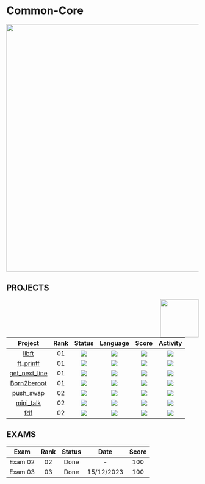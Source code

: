 # Common-Core
<div align="left">
  <img src="https://github.com/RuiPires999/Website-Images/blob/main/Common%20Core%20(1).png" width="650"/>
</div>


## PROJECTS
<img align="right" src="https://github.com/RuiPires999/Website-Images/blob/main/Opening%20dor.png" heigth="300" width="100"/>
<div align="left">

| Project | Rank | Status | Language | Score | Activity |   
| :---: | :---: | :---: | :---: | :---: | :---: |
| [libft](https://github.com/RuiPires999/Libft) | 01 | <img src="https://img.shields.io/badge/done-sucess" /> |<img src="https://img.shields.io/github/languages/top/RuiPires999/Libft" /> | <img src="https://img.shields.io/badge/125%20%2F%20125%20-sucess" /> | <img src="https://img.shields.io/github/last-commit/RuiPires999/Libft" /> |               
| [ft_printf](https://github.com/RuiPires999/ft_printf) | 01 | <img src="https://img.shields.io/badge/done-sucess" /> |<img src="https://img.shields.io/github/languages/top/RuiPires999/ft_printf" /> | <img src="https://img.shields.io/badge/100%20%2F%20125%20-sucess" /> | <img src="https://img.shields.io/github/last-commit/RuiPires999/ft_printf" /> |
| [get_next_line](https://github.com/RuiPires999/get_next_line) | 01 | <img src="https://img.shields.io/badge/done-sucess" /> |<img src="https://img.shields.io/github/languages/top/RuiPires999/get_next_line" /> | <img src="https://img.shields.io/badge/125%20%2F%20125%20-sucess" /> | <img src="https://img.shields.io/github/last-commit/RuiPires999/get_next_line" /> |
| [Born2beroot](https://img.shields.io/github/languages/count/RuiPires999/born2beroot) | 01 | <img src="https://img.shields.io/badge/done-sucess" /> |<img src="https://img.shields.io/github/languages/top/RuiPires999/born2beroot" /> | <img src="https://img.shields.io/badge/125%20%2F%20125%20-sucess" /> | <img src="https://img.shields.io/github/last-commit/RuiPires999/born2beroot" /> |
| [push_swap](https://github.com/RuiPires999/Push_swap) | 02 | <img src="https://img.shields.io/badge/done-sucess" /> |<img src="https://img.shields.io/github/languages/top/RuiPires999/Push_swap" /> | <img src="https://img.shields.io/badge/125%20%2F%20125%20-sucess" /> | <img src="https://img.shields.io/github/last-commit/RuiPires999/Push_swap" /> |
| [mini_talk](https://github.com/RuiPires999/mini_talk) | 02 | <img src="https://img.shields.io/badge/done-sucess" /> |<img src="https://img.shields.io/github/languages/top/RuiPires999/mini_talk" /> | <img src="https://img.shields.io/badge/125%20%2F%20125%20-sucess" /> | <img src="https://img.shields.io/github/last-commit/RuiPires999/mini_talk" /> |
| [fdf](https://github.com/RuiPires999/fdf) | 02 | <img src="https://img.shields.io/badge/done-sucess" /> |<img src="https://img.shields.io/github/languages/top/RuiPires999/fdf" /> | <img src="https://img.shields.io/badge/125%20%2F%20125%20-sucess" /> | <img src="https://img.shields.io/github/last-commit/RuiPires999/fdf" /> |

</div>

## EXAMS
<div align="left">
  
  | Exam | Rank | Status | Date | Score |
  | :---: | :---: | :---: | :---: | :---: |
  | Exam 02 | 02 | Done | - | 100 |
  | Exam 03 | 03 | Done | 15/12/2023 | 100 |
  
</div>
